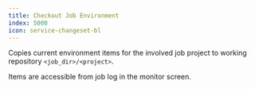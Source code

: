 ```yaml
---
title: Checkout Job Environment
index: 5000
icon: service-changeset-bl
---
```


Copies current environment items for the involved job project to working repository `<job_dir>/<project>`.

Items are accessible from job log in the monitor screen.
